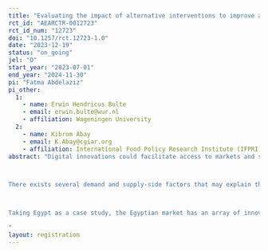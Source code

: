 ```yaml
---
title: "Evaluating the impact of alternative interventions to improve adoption of digital innovations by smallholder farmers in Egypt."
rct_id: "AEARCTR-0012723"
rct_id_num: "12723"
doi: "10.1257/rct.12723-1.0"
date: "2023-12-19"
status: "on_going"
jel: "O"
start_year: "2023-07-01"
end_year: "2024-11-30"
pi: "Fatma Abdelaziz"
pi_other:
  1:
    - name: Erwin Hendricus Bulte
    - email: erwin.bulte@wur.nl
    - affiliation: Wageningen University
  2:
    - name: Kibrom Abay
    - email: K.Abay@cgiar.org
    - affiliation: International Food Policy Research Institute (IFPRI)
abstract: "Digital innovations could facilitate access to markets and smallholder commercialization through the following ways: (1) reduce communication and information costs; (2) improve farmers’ knowledge and know- how about market options and prices; (3) improve access to input and output markets; (4) enable and build social networks and connections; (5) facilitate the delivery of other services associated with agricultural markets such as credits and finance; (6) improve management of input and output supply chains; (7) increase communication linkages with other stakeholders involved in agricultural marketing. Despite these advantages that digital innovations could offer, their adoption remains low and heterogenous, especially in Africa, where agricultural markets remain underdeveloped (e.g., Abate et al., 2023; Aker and Cariolle, 2023). Despite the proliferation of digital tools targeting smallholder farmers in recent years in Africa, the vast majority of these remained at pilot stages, with limited evidence of successful scaling and limited impacts to transform agricultural markets. 

There exists several demand and supply-side factors that may explain the low adoption of digital innovations and associated heterogeneities across smallholder farmers in Africa. From a supply perspective, this low adoption could be due to several factors, including but not limited to insufficient public and private investment in complementary infrastructure, unsustainable business models, and asynchronous pace of change (Abate et al., 2023). The demand side factors may include: lack of digital literacy, lack of context-specific needs assessment, and digital divide and more importantly accessibility and usability as well as user trust and confidence. However, we lack empirically grounded evidence on alternative and cost-effective interventions to improve adoption and scale-up of digital innovations in various settings. In particular, empirical evidence on most effective strategies to improve access and usability of digital agricultural innovations to smallholders with limited level of literacy remains scarce. 

Taking Egypt as a case study, the Egyptian market has an array of innovative digital agricultural tools that offer different services to farmers such as sourcing inputs, providing post-harvest and logistical support, to accessing market information and selling crops online. However, the uptake of these technologies has been quite low, as Egyptian farmers lack the awareness of the benefits of digital tools and can easily get excluded from this agricultural digital revolution due to a lack of accessible training (OBG, 2022; AGBI, 2023). This project aims to test alternative interventions to promote the adoption of digital agricultural innovations in Egypt.
"
layout: registration
---
```



